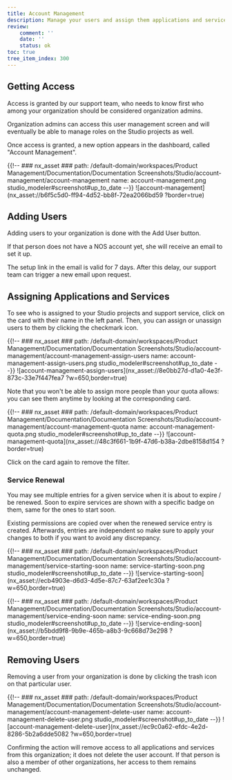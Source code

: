 ```yaml
---
title: Account Management
description: Manage your users and assign them applications and services.
review:
    comment: ''
    date: ''
    status: ok
toc: true
tree_item_index: 300
---
```


## Getting Access

Access is granted by our support team, who needs to know first who among your organization should be considered organization admins.

Organization admins can access this user management screen and will eventually be able to manage roles on the Studio projects as well.

Once access is granted, a new option appears in the dashboard, called "Account Management".

{{!--     ### nx_asset ###
    path: /default-domain/workspaces/Product Management/Documentation/Documentation Screenshots/Studio/account-management/account-management
    name: account-management.png
    studio_modeler#screenshot#up_to_date
--}}
![account-management](nx_asset://b6f5c5d0-ff94-4d52-bb8f-72ea2066bd59 ?border=true)

## Adding Users

Adding users to your organization is done with the Add User button.

If that person does not have a NOS account yet, she will receive an email to set it up.

The setup link in the email is valid for 7 days. After this delay, our support team can trigger a new email upon request.

## Assigning Applications and Services

To see who is assigned to your Studio projects and support service, click on the card with their name in the left panel. Then, you can assign or unassign users to them by clicking the checkmark icon.

{{!--     ### nx_asset ###
    path: /default-domain/workspaces/Product Management/Documentation/Documentation Screenshots/Studio/account-management/account-management-assign-users
    name: account-management-assign-users.png
    studio_modeler#screenshot#up_to_date
--}}
![account-management-assign-users](nx_asset://8e0bb27d-d1a0-4e3f-873c-33e7f447fea7 ?w=650,border=true)

Note that you won't be able to assign more people than your quota allows: you can see them anytime by looking at the corresponding card.

{{!--     ### nx_asset ###
    path: /default-domain/workspaces/Product Management/Documentation/Documentation Screenshots/Studio/account-management/account-management-quota
    name: account-management-quota.png
    studio_modeler#screenshot#up_to_date
--}}
![account-management-quota](nx_asset://48c3f661-1b9f-47d6-b38a-2dbe8158d154 ?border=true)

Click on the card again to remove the filter.

### Service Renewal

You may see multiple entries for a given service when it is about to expire / be renewed. Soon to expire services are shown with a specific badge on them, same for the ones to start soon.

Existing permissions are copied over when the renewed service entry is created. Afterwards, entries are independent so make sure to apply your changes to both if you want to avoid any discrepancy.

{{!--     ### nx_asset ###
    path: /default-domain/workspaces/Product Management/Documentation/Documentation Screenshots/Studio/account-management/service-starting-soon
    name: service-starting-soon.png
    studio_modeler#screenshot#up_to_date
--}}
![service-starting-soon](nx_asset://ecb4903e-d6d3-4d5e-87c7-63af2ee1c30a ?w=650,border=true)

{{!--     ### nx_asset ###
    path: /default-domain/workspaces/Product Management/Documentation/Documentation Screenshots/Studio/account-management/service-ending-soon
    name: service-ending-soon.png
    studio_modeler#screenshot#up_to_date
--}}
![service-ending-soon](nx_asset://b5bdd9f8-9b9e-465b-a8b3-9c668d73e298 ?w=650,border=true)

## Removing Users

Removing a user from your organization is done by clicking the trash icon on that particular user.

{{!--     ### nx_asset ###
    path: /default-domain/workspaces/Product Management/Documentation/Documentation Screenshots/Studio/account-management/account-management-delete-user
    name: account-management-delete-user.png
    studio_modeler#screenshot#up_to_date
--}}
![account-management-delete-user](nx_asset://ec9c0a62-efdc-4e2d-8286-5b2a6dde5082 ?w=650,border=true)

Confirming the action will remove access to all applications and services from this organization; it does not delete the user account. If that person is also a member of other organizations, her access to them remains unchanged.
